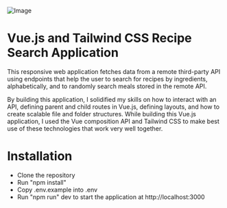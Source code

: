![Image](https://github.com/user-attachments/assets/10c2cbf5-e7d5-4f92-b230-4ecabf086d3b)

# Vue.js and Tailwind CSS Recipe Search Application

This responsive web application  fetches data from a remote third-party API using endpoints that help the user to search for recipes by ingredients, alphabetically, and to randomly search meals stored in the remote API. 

By building this application, I solidified my skills on how to interact with an API, defining parent and child routes in Vue.js, defining layouts, and how to create scalable file and folder structures. While building this Vue.js application, I used the Vue composition API and Tailwind CSS to make best use of these technologies that work very well together.

# Installation
* Clone the repository
* Run "npm install"
* Copy .env.example into .env
* Run "npm run" dev to start the application at http://localhost:3000

